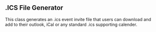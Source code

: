 
## .ICS File Generator

This class generates an .ics event invite file that users can download and add to their
outlook, iCal or any standard .ics supporting calender.
